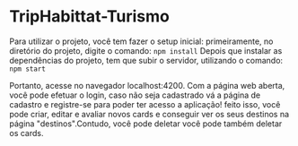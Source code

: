# TripHabittat-Turismo

Para utilizar o projeto, você tem fazer o setup inicial: primeiramente, no diretório do projeto, digite o comando: 
`npm install`
Depois que instalar as dependências do projeto, tem que subir o servidor, utilizando o comando: 
`npm start`

Portanto, acesse no navegador localhost:4200. Com a página web aberta, você pode efetuar o login, caso não seja cadastrado vá a página de cadastro e registre-se para poder ter acesso a aplicação! feito isso, você pode criar, editar e avaliar novos cards e conseguir ver os seus destinos na página "destinos".Contudo, você pode deletar você pode também deletar os cards.
